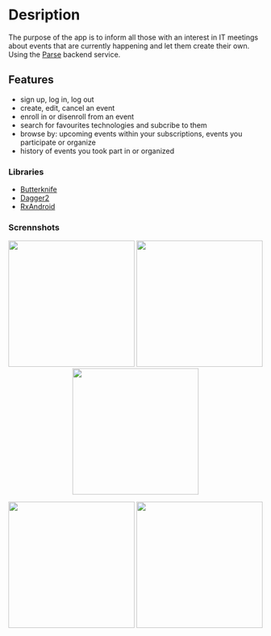 # Desription #

The purpose of the app is to inform all those with an interest in IT meetings about events that are currently happening and let them create their own. Using the [Parse](https://parse.com/) backend service.

## Features ###

* sign up, log in, log out
* create, edit, cancel an event
* enroll in or disenroll from an event
* search for favourites technologies and subcribe to them
* browse by: upcoming events within your subscriptions, events you participate or organize
* history of events you took part in or organized

### Libraries ###

* [Butterknife](http://jakewharton.github.io/butterknife/)
* [Dagger2](http://google.github.io/dagger/)
* [RxAndroid](https://github.com/ReactiveX/RxAndroid)

### Scrennshots ###
<p align="center">
  <img src="images/1157173568-phpQ8psB4AM.png" width="250"/>
  <img src="images/219899681-phpA86GJjAM.png" width="250"/>
  <img src="images/514071253-php6YXJPGAM.png" width="250"/>
</p>
<p align="center">
  <img src="images/3465923163-php2w984KAM.png" width="250"/>
  <img src="images/2775042727-phpHW4gcLAM.png" width="250"/>
</p>